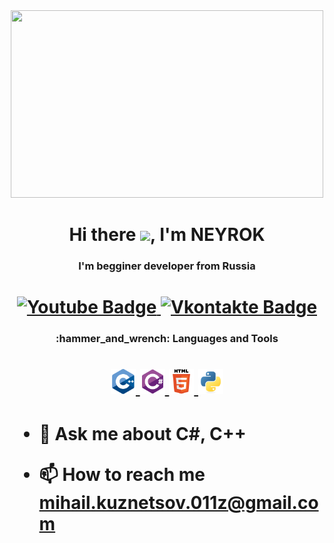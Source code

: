 <div id="header" align="center"> 
  <img src="https://camo.githubusercontent.com/5ddf73ad3a205111cf8c686f687fc216c2946a75005718c8da5b837ad9de78c9/68747470733a2f2f7468756d62732e6766796361742e636f6d2f4576696c4e657874446576696c666973682d736d616c6c2e676966" width="500" height="300"/>
</div> 

<h1 align="center">Hi there <img src="https://raw.githubusercontent.com/nixin72/nixin72/master/wave.gif" width="50" />, I'm NEYROK</h1>
<h3 align="center">I'm begginer developer from Russia</h3>


<h1 <div id="badges" align="center">
  <a href="https://www.youtube.com/channel/UC54E06kjl8iTRfqdBJcJ3sA">
    <img src="https://img.shields.io/badge/YouTube-red?style=for-the-badge&logo=youtube&logoColor=white" alt="Youtube Badge"/>
  </a>
  <a href="https://vk.com/neyrok">
    <img src="https://img.shields.io/badge/VKONTAKTE-blue?style=for-the-badge&logo=vkontakte&logoColor=white" alt="Vkontakte Badge"/>
  </a>
</div>
  </h1>

<h3 align="center"> :hammer_and_wrench: Languages and Tools </h3> 
<h1 <p align="center"> <a href="https://www.w3schools.com/cpp/" target="_blank" rel="noreferrer"> <img src="https://raw.githubusercontent.com/devicons/devicon/master/icons/cplusplus/cplusplus-original.svg" alt="cplusplus" width="40" height="40"/> </a> <a href="https://www.w3schools.com/cs/" target="_blank" rel="noreferrer"> <img src="https://raw.githubusercontent.com/devicons/devicon/master/icons/csharp/csharp-original.svg" alt="csharp" width="40" height="40"/> </a> <a href="https://www.w3.org/html/" target="_blank" rel="noreferrer"> <img src="https://raw.githubusercontent.com/devicons/devicon/master/icons/html5/html5-original-wordmark.svg" alt="html5" width="40" height="40"/> </a> <a href="https://www.python.org" target="_blank" rel="noreferrer"> <img src="https://raw.githubusercontent.com/devicons/devicon/master/icons/python/python-original.svg" alt="python" width="40" height="40"/> </a> </p> <h1/>

- 💬 Ask me about **C#, C++**

- 📫 How to reach me **mihail.kuznetsov.011z@gmail.com**

<!-- BLOG-POST-LIST:START -->

<!-- BLOG-POST-LIST:END -->
